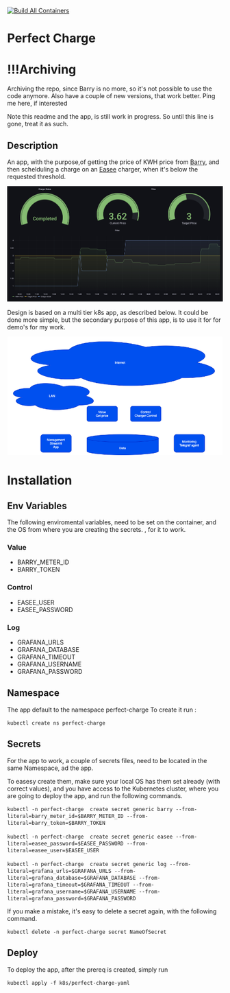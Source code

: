 [![Build All Containers](https://github.com/rhjensen79/perfect-charge/actions/workflows/build-all.yml/badge.svg)](https://github.com/rhjensen79/perfect-charge/actions/workflows/build-all.yml)

# Perfect Charge

# !!!Archiving

Archiving the repo, since Barry is no more, so it's not possible to use the code anymore. Also have a couple of new versions, that work better. Ping me here, if interested  

Note this readme and the app, is still work in progress. So until this line is gone, treat it as such.

## Description

An app, with the purpose,of getting the price of KWH price from [Barry](https://barry.energy/dk), and then schelduling a charge on an [Easee](https://easee.com) charger, when it's below the requested threshold.

![Grafana](grafana.png)

Design is based on a multi tier k8s app, as described below.
It could be done more simple, but the secondary purpose of this app, is to use it for for demo's for my work.

![image](design.png)

# Installation

## Env Variables

The following enviromental variables, need to be set on the container, and the OS from where you are creating the secrets. , for it to work.

### Value

- BARRY_METER_ID
- BARRY_TOKEN

### Control

- EASEE_USER
- EASEE_PASSWORD

### Log

- GRAFANA_URLS
- GRAFANA_DATABASE
- GRAFANA_TIMEOUT
- GRAFANA_USERNAME
- GRAFANA_PASSWORD

## Namespace

The app default to the namespace perfect-charge
To create it run :

```
kubectl create ns perfect-charge
```

## Secrets

For the app to work, a couple of secrets files, need to be located in the same Namespace, ad the app.

To easesy create them, make sure your local OS has them set already (with correct values), and you have access to the Kubernetes cluster, where you are going to deploy the app, and run the following commands.

```
kubectl -n perfect-charge  create secret generic barry --from-literal=barry_meter_id=$BARRY_METER_ID --from-literal=barry_token=$BARRY_TOKEN

kubectl -n perfect-charge  create secret generic easee --from-literal=easee_password=$EASEE_PASSWORD --from-literal=easee_user=$EASEE_USER

kubectl -n perfect-charge  create secret generic log --from-literal=grafana_urls=$GRAFANA_URLS --from-literal=grafana_database=$GRAFANA_DATABASE --from-literal=grafana_timeout=$GRAFANA_TIMEOUT --from-literal=grafana_username=$GRAFANA_USERNAME --from-literal=grafana_password=$GRAFANA_PASSWORD
```

If you make a mistake, it's easy to delete a secret again, with the following command.

```
kubectl delete -n perfect-charge secret NameOfSecret
```

## Deploy

To deploy the app, after the prereq is created, simply run

```
kubectl apply -f k8s/perfect-charge-yaml
```
